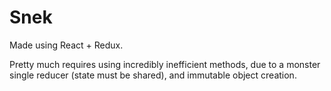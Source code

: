 # Snek

Made using React + Redux.

Pretty much requires using incredibly inefficient methods, due to a
monster single reducer (state must be shared), and immutable object
creation.
